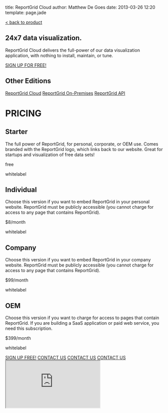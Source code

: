 title: ReportGrid Cloud
author: Matthew De Goes
date: 2013-03-26 12:20
template: page.jade

<div id="body-links">
   <a class="static-link" href="/products/reportgrid/">&#60; back to product</a>
</div>
<div class="two-columns">
    <h2>24x7 data visualization.</h2>
    <p>ReportGrid Cloud delivers the full-power of our data visualization application, with nothing to install, maintain, or tune.</p>
</div>
<div class="two-columns-end">
    <a class="medium-button red-background" href="/account/login/">SIGN UP FOR FREE!</a>
    <div id="body-side-resources">
        <h2>Other Editions</h2>
        <div id="editions">
            <a class="active" href="/editions/reportgrid-cloud/">ReportGrid Cloud</a>
            <a href="/editions/reportgrid-on-premises/">ReportGrid On-Premises</a>
            <a href="/editions/reportgrid-api/">ReportGrid API</a>
        </div>
    </div>
</div>
<div class="clear-left">
</div>
<div id="edition-content">
    <h1>PRICING</h1>
    <div id="dynamic-pricing-chart">
        <div class="pricing-chart-option">
            <h2>Starter</h2>
            <p class="description-alt">The full power of ReportGrid, for personal, corporate, or OEM use. Comes branded with the ReportGrid logo, which links back to our website. Great for startups and visualization of free data sets!</p>
            <p class="cost">free</p>
            <p class="check-no"></p>
            <p class="point-name">whitelabel</p>
        </div>
        <div class="pricing-chart-option">
            <h2>Individual</h2>
            <p class="description-alt">Choose this version if you want to embed ReportGrid in your personal website. ReportGrid must be publicly accessible (you cannot charge for access to any page that contains ReportGrid).</p>
            <p class="cost">$8/month</p>
            <p class="check-yes"></p>
            <p class="point-name">whitelabel</p>
        </div>
        <div class="pricing-chart-option">
            <h2>Company</h2>
            <p class="description-alt">Choose this version if you want to embed ReportGrid in your company website. ReportGrid must be publicly accessible (you cannot charge for access to any page that contains ReportGrid).</p>
            <p class="cost">$99/month</p>
            <p class="check-yes"></p>
            <p class="point-name">whitelabel</p>
        </div>
        <div class="pricing-chart-option">
            <h2>OEM</h2>
            <p class="description-alt">Choose this version if you want to charge for access to pages that contain ReportGrid. If you are building a SaaS application or paid web service, you need this subscription.</p>
            <p class="cost">$399/month</p>
            <p class="check-yes"></p>
            <p class="point-name">whitelabel</p>
        </div>
        <div class="clear-left">
        </div>
    </div>
</div>
<div id="dynamic-editions-pricing-buttons">
    <a class="red-background" href="/account/login/">SIGN UP FREE!</a>
    <a class="red-background pop-up-form" href="#">CONTACT US</a>
    <a class="red-background pop-up-form" href="#">CONTACT US</a>
    <a class="red-background pop-up-form" href="#">CONTACT US</a>
</div>
<div id="pop-up-form">
    <div class="icon-close-frame">
    </div>
   <div class="form-iframe">
      <iframe src="http://www2.precog.com/l/17892/2013-02-13/6x1h2"></iframe>
   </div>
</div>